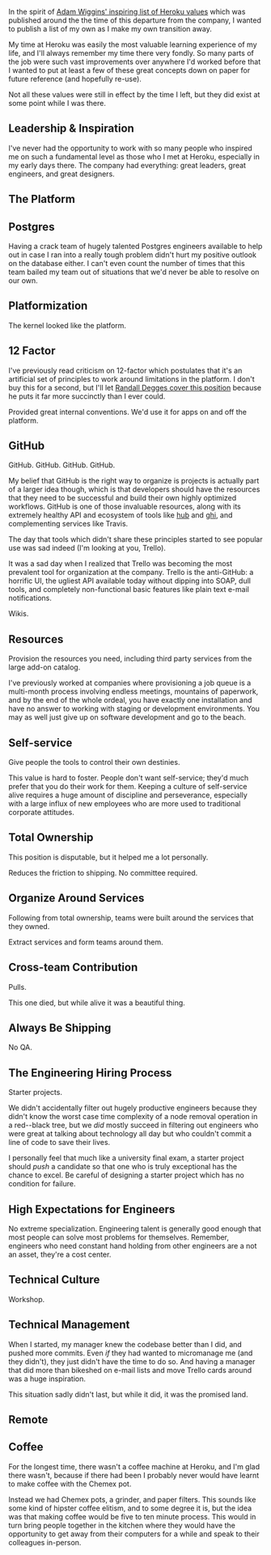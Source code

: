 In the spirit of [Adam Wiggins' inspiring list of Heroku values](https://gist.github.com/adamwiggins/5687294) which was published around the the time of this departure from the company, I wanted to publish a list of my own as I make my own transition away.

My time at Heroku was easily the most valuable learning experience of my life, and I'll always remember my time there very fondly. So many parts of the job were such vast improvements over anywhere I'd worked before that I wanted to put at least a few of these great concepts down on paper for future reference (and hopefully re-use).

Not all these values were still in effect by the time I left, but they did exist at some point while I was there.

## Leadership & Inspiration

I've never had the opportunity to work with so many people who inspired me on such a fundamental level as those who I met at Heroku, especially in my early days there. The company had everything: great leaders, great engineers, and great designers.

## The Platform

## Postgres

Having a crack team of hugely talented Postgres engineers available to help out in case I ran into a really tough problem didn't hurt my positive outlook on the database either. I can't even count the number of times that this team bailed my team out of situations that we'd never be able to resolve on our own.

## Platformization

The kernel looked like the platform.

## 12 Factor

I've previously read criticism on 12-factor which postulates that it's an artificial set of principles to work around limitations in the platform. I don't buy this for a second, but I'll let [Randall Degges cover this position](http://www.rdegges.com/heroku-isnt-for-idiots/) because he puts it far more succinctly than I ever could.

Provided great internal conventions. We'd use it for apps on and off the platform.

## GitHub

GitHub. GitHub. GitHub. GitHub.

My belief that GitHub is the right way to organize is projects is actually part of a larger idea though, which is that developers should have the resources that they need to be successful and build their own highly optimized workflows. GitHub is one of those invaluable resources, along with its extremely healthy API and ecosystem of tools like [hub](https://github.com/github/hub) and [ghi](https://github.com/stephencelis/ghi), and complementing services like Travis.

The day that tools which didn't share these principles started to see popular use was sad indeed (I'm looking at you, Trello).

It was a sad day when I realized that Trello was becoming the most prevalent tool for organization at the company. Trello is the anti-GitHub: a horrific UI, the ugliest API available today without dipping into SOAP, dull tools, and completely non-functional basic features like plain text e-mail notifications.

Wikis.

## Resources

Provision the resources you need, including third party services from the large add-on catalog.

I've previously worked at companies where provisioning a job queue is a multi-month process involving endless meetings, mountains of paperwork, and by the end of the whole ordeal, you have exactly one installation and have no answer to working with staging or development environments. You may as well just give up on software development and go to the beach.

## Self-service

Give people the tools to control their own destinies.

This value is hard to foster. People don't want self-service; they'd much prefer that you do their work for them. Keeping a culture of self-service alive requires a huge amount of discipline and perseverance, especially with a large influx of new employees who are more used to traditional corporate attitudes.

## Total Ownership

This position is disputable, but it helped me a lot personally.

Reduces the friction to shipping. No committee required.

## Organize Around Services

Following from total ownership, teams were built around the services that they owned.

Extract services and form teams around them.

## Cross-team Contribution

Pulls.

This one died, but while alive it was a beautiful thing.

## Always Be Shipping

No QA.

## The Engineering Hiring Process

Starter projects.

We didn't accidentally filter out hugely productive engineers because they didn't know the worst case time complexity of a node removal operation in a red--black tree, but we _did_ mostly succeed in filtering out engineers who were great at talking about technology all day but who couldn't commit a line of code to save their lives.

I personally feel that much like a university final exam, a starter project should _push_ a candidate so that one who is truly exceptional has the chance to excel. Be careful of designing a starter project which has no condition for failure.

## High Expectations for Engineers

No extreme specialization. Engineering talent is generally good enough that most people can solve most problems for themselves. Remember, engineers who need constant hand holding from other engineers are a not an asset, they're a cost center.

## Technical Culture

Workshop.

## Technical Management

When I started, my manager knew the codebase better than I did, and pushed more commits. Even _if_ they had wanted to micromanage me (and they didn't), they just didn't have the time to do so. And having a manager that did more than bikeshed on e-mail lists and move Trello cards around was a huge inspiration.

This situation sadly didn't last, but while it did, it was the promised land.

## Remote

## Coffee

For the longest time, there wasn't a coffee machine at Heroku, and I'm glad there wasn't, because if there had been I probably never would have learnt to make coffee with the Chemex pot.

Instead we had Chemex pots, a grinder, and paper filters. This sounds like some kind of hipster coffee elitism, and to some degree it is, but the idea was that making coffee would be five to ten minute process. This would in turn bring people together in the kitchen where they would have the opportunity to get away from their computers for a while and speak to their colleagues in-person.

